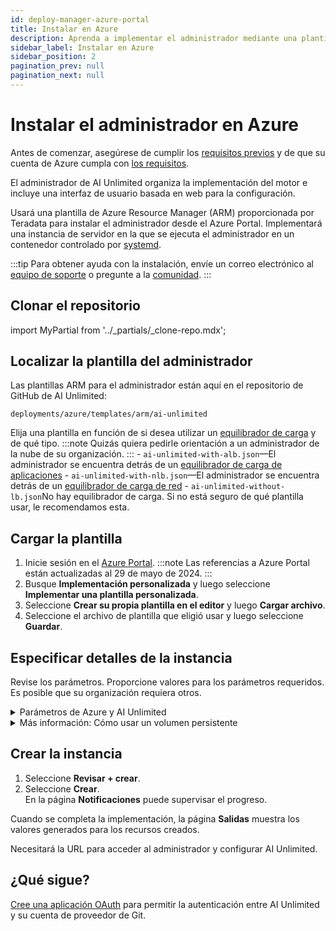 ```yaml
---
id: deploy-manager-azure-portal
title: Instalar en Azure
description: Aprenda a implementar el administrador mediante una plantilla de Azure Resource Manager (ARM).
sidebar_label: Instalar en Azure
sidebar_position: 2
pagination_prev: null
pagination_next: null
---
```


# Instalar el administrador en Azure

Antes de comenzar, asegúrese de cumplir los [requisitos previos](./index.md#prerequisites) y de que su cuenta de Azure cumpla con [los requisitos](../resources/azure-requirements.md).

El administrador de AI Unlimited organiza la implementación del motor e incluye una interfaz de usuario basada en web para la configuración.

Usará una plantilla de Azure Resource Manager (ARM) proporcionada por Teradata para instalar el administrador desde el Azure Portal. Implementará una instancia de servidor en la que se ejecuta el administrador en un contenedor controlado por [systemd](../glossary.md#systemd).

:::tip
Para obtener ayuda con la instalación, envíe un correo electrónico al <a href="mailto:aiunlimited.support@Teradata.com">equipo de soporte</a> o pregunte a la [comunidad](https://support.teradata.com/community?id=community_forum&sys_id=b0aba91597c329d0e6d2bd8c1253affa).
:::


## Clonar el repositorio

import MyPartial from '../_partials/_clone-repo.mdx';

<MyPartial />


## Localizar la plantilla del administrador

Las plantillas ARM para el administrador están aquí en el repositorio de GitHub de AI Unlimited:

`deployments/azure/templates/arm/ai-unlimited`

Elija una plantilla en función de si desea utilizar un [equilibrador de carga](../glossary.md#load-balancer) y de qué tipo.
:::note
Quizás quiera pedirle orientación a un administrador de la nube de su organización.
:::
    \- `ai-unlimited-with-alb.json`—El administrador se encuentra detrás de un [equilibrador de carga de aplicaciones](../glossary.md#application-load-balancer)
    \- `ai-unlimited-with-nlb.json`—El administrador se encuentra detrás de un [equilibrador de carga de red](../glossary.md#network-load-balancer)
    \- `ai-unlimited-without-lb.json`No hay equilibrador de carga. Si no está seguro de qué plantilla usar, le recomendamos esta.


## Cargar la plantilla

1. Inicie sesión en el [Azure Portal](https://portal.azure.com). 
   :::note
   Las referencias a Azure Portal están actualizadas al 29 de mayo de 2024.
   ::: 
2. Busque **Implementación personalizada** y luego seleccione **Implementar una plantilla personalizada**.
3. Seleccione **Crear su propia plantilla en el editor** y luego **Cargar archivo**.
4. Seleccione el archivo de plantilla que eligió usar y luego seleccione **Guardar**.

<a id="azure-parms"></a>


## Especificar detalles de la instancia

Revise los parámetros. Proporcione valores para los parámetros requeridos. Es posible que su organización requiera otros.

<details>
<summary>Parámetros de Azure y AI Unlimited</summary>

| Parámetro | Descripción | Notas |
|---------|-------------|-----------|
| Subscription | La suscripción de Azure que desea utilizar para implementar AI Unlimited.| Obligatorio<br/>Predeterminado: NA <br/>Esta debe ser una cuenta de pago por uso.  |
| Region | La región donde desea implementar AI Unlimited.| Obligatorio<br/>Predeterminado: NA<br/>Seleccione la región de Azure más cercana a su ubicación de trabajo y los recursos de datos que desea usar con AI Unlimited. |
| Resource Group Name | El nombre del contenedor que agrupa recursos de AI Unlimited relacionados.| Obligatorio<br/>Predeterminado: ai-unlimited-workspace |
| AI Unlimited Name| Nombre único dado a AI Unlimited.| Obligatorio<br/>Predeterminado: NA | 
| Public Key | La clave SSH pública que puede utilizar para conectarse a una máquina virtual a través de SSH.| Obligatorio<br/>Predeterminado: NA<br/>Este valor debe comenzar con “ssh-rsa”. |
| OS Version  | Las versiones de los sistemas operativos que están disponibles en la suscripción actual. | Opcional con valor predeterminado<br/>Predeterminado: Ubuntu-2004 |
| Instance Type | El tipo de instancia que desea utilizar para AI Unlimited. | Opcional<br/>Valor predeterminado: STANDARD_D2_V3<br/>Recomendamos utilizar el tipo de instancia predeterminado para ahorrar costes. El tipo de instancia predeterminado es la serie Dv3 estándar con 2 vCPU y 8,0 GiB de memoria.|
| Network | El nombre de la red en la que desea implementar la instancia de AI Unlimited.| <br/>Opcional<br/>Predeterminado: NA | 
| Subnet | La subred en la que desea implementar la instancia de AI Unlimited. | Obligatorio<br/>Predeterminado: NA<br/>La subred debe residir en la zona de disponibilidad seleccionada. |
| Security Group | El firewall virtual que controla el tráfico entrante y saliente a la instancia. | Opcional<br/>Valor predeterminado: AiUnlimitedSecurityGroup<br/>El grupo de seguridad se implementa como un conjunto de reglas que especifican qué protocolos, puertos y direcciones IP o bloques CIDR tienen permitido acceder a la instancia. Defina al menos un CIDR de acceso o un grupo de seguridad para permitir el tráfico entrante a menos que cree reglas de ingreso de grupos de seguridad personalizadas. |
| Access CIDR | El rango de direcciones IP CIDR al que se le permite acceder a la instancia. | Opcional<br/>Valor predeterminado: 0.0.0.0/0<br/>Recomendamos configurar este valor en un rango de IP de confianza. Defina al menos un CIDR de acceso o un grupo de seguridad para permitir el tráfico entrante a menos que cree reglas de ingreso de grupos de seguridad personalizadas. |
| AI Unlimited HTTP Port | El puerto para acceder a la interfaz de usuario de AI Unlimited.| Obligatorio con valor predeterminado<br/>Predeterminado: 3000 |
| AI Unlimited GRPC Port | El puerto para acceder a la API de AI Unlimited. | Obligatorio con valor predeterminado<br/>Predeterminado: 3282 | 
| Source App Sec Groups | Los grupos de seguridad de aplicaciones de origen (ASG) que tienen permiso para conectarse a la instancia de AI Unlimited. Los ASG le permiten organizar sus máquinas virtuales (VM) en función de sus políticas de seguridad de red específicas. Estas políticas de seguridad determinan qué tráfico está permitido o no en su máquina virtual. |Opcional<br/>Predeterminado: NA<br/> Seleccione un grupo de seguridad de aplicaciones en la misma región que la interfaz de red. |
| Destination App Sec Groups | Los grupos de seguridad de aplicaciones de destino que tienen permiso para conectarse a la instancia de AI Unlimited. | Opcional<br/>Predeterminado: NA<br/>Seleccione un grupo de seguridad de aplicaciones en la misma región que la interfaz de red. |
| Role Definition ID | El ID del rol que se utilizará con AI Unlimited.| Obligatorio<br/>Predeterminado: NA<br/>Use el comando de la CLI de Azure: Get-AzRoleDefinition para obtener su ID de definición de rol. |
| Allow Public SSH | Especifica si puede usar claves de shell seguro (SSH) para conectarse a máquinas virtuales en Azure.|  Opcional<br/>Predeterminado: verdadero |
| Use Key Vault | Especifica si se debe utilizar el almacén de claves para recuperar la contraseña segura durante una implementación. | Opcional<br/>Predeterminado: Nuevo |
| Use Persistent Volume | Especifica si desea utilizar un volumen persistente nuevo o existente para almacenar datos. Consulte *Más información: Uso de un volumen persistente* debajo de la sección de parámetros. | Opcional con valor predeterminado<br/>Predeterminado: Nuevo <br/>Opciones compatibles: Nuevo o Existente, según su caso de uso. |
| Persistent Volume Size | El tamaño del volumen persistente que puede adjuntar a la instancia, en GB. | Opcional<br/>Predeterminado: 100 |
| Existing Persistent Volume | <br/>El ID del volumen persistente existente que puede adjuntar a la instancia.| Obligatorio si UsePersistentVolume está configurado como Existente.<br/>Predeterminado: Ninguno<br/>El volumen persistente debe estar en la misma zona de disponibilidad que la instancia de AI Unlimited. |
| AI Unlimited Version | La versión de AI Unlimited que desea implementar. | Obligatorio con valor predeterminado<br/>Predeterminado: último<br/>El valor es una etiqueta de versión del contenedor. |
|Use NLB| Especifica si se accede a la instancia mediante un equilibrador de carga de red.|Obligatorio con valor predeterminado<br/>Valor predeterminado: falso|
| Tags | Los pares clave-valor que se asignan a los recursos para una identificación rápida.| Opcional<br/>Predeterminado:NA |   

</details>

<details>

<summary>Más información: Cómo usar un volumen persistente</summary>

La instancia del administrador se ejecuta en un contenedor y guarda sus datos de configuración en una base de datos en el volumen raíz de la instancia. Estos datos se conservan si apaga, reinicia o crea una instantánea y vuelve a iniciar la instancia. 

Un volumen persistente almacena datos de una aplicación en contenedores más allá de la vida útil del contenedor, pod o nodo en el que se ejecuta. 

**Sin un volumen persistente**

Si el contenedor, el pod o el nodo fallan o finalizan, perderá los datos de configuración del administrador. Puede implementar una nueva instancia del administrador, pero no en el mismo estado que la que se perdió.

**Con un volumen persistente**

Si el contenedor, pod o nodo falla o finaliza, y los datos de configuración del administrador se almacenan en un volumen persistente, puede implementar una nueva instancia de administrador que tenga la misma configuración que la que se perdió.

**Ejemplo**

1. Implemente el administrador y configure el parámetro `Usar volumen persistente` en **Nuevo**.
2. Después de crear la pila, en la página **Salidas**, anote el `volume-id`.
3. Utilice AI Unlimited.
4. Si se pierde la instancia del administrador, vuelva a implementar el administrador e incluya estos parámetros:
   - `Usar volumen persistente`: **Nuevo**
   - `Volumen persistente existente`: el valor que anotó en el paso 2
   
La nueva instancia del administrador tiene la misma configuración que la que se perdió.

</details>


## Crear la instancia

1. Seleccione **Revisar + crear**.
2. Seleccione **Crear**.<br />
En la página **Notificaciones** puede supervisar el progreso.

Cuando se completa la implementación, la página **Salidas** muestra los valores generados para los recursos creados.

Necesitará la URL para acceder al administrador y configurar AI Unlimited.


## ¿Qué sigue?

[Cree una aplicación OAuth](../resources/create-oauth-app.md) para permitir la autenticación entre AI Unlimited y su cuenta de proveedor de Git.
